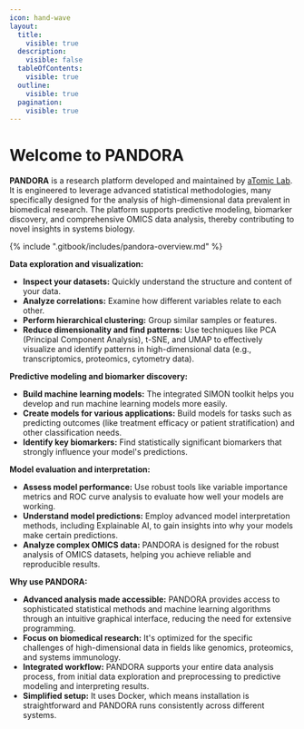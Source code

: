 ```yaml
---
icon: hand-wave
layout:
  title:
    visible: true
  description:
    visible: false
  tableOfContents:
    visible: true
  outline:
    visible: true
  pagination:
    visible: true
---
```


# Welcome to PANDORA

**PANDORA** is a research platform developed and maintained by [aTomic Lab](https://atomic-lab.org/). It is engineered to leverage advanced statistical methodologies, many specifically designed for the analysis of high-dimensional data prevalent in biomedical research. The platform supports predictive modeling, biomarker discovery, and comprehensive OMICS data analysis, thereby contributing to novel insights in systems biology.

{% include ".gitbook/includes/pandora-overview.md" %}

**Data exploration and visualization:**

* **Inspect your datasets:** Quickly understand the structure and content of your data.
* **Analyze correlations:** Examine how different variables relate to each other.
* **Perform hierarchical clustering:** Group similar samples or features.
* **Reduce dimensionality and find patterns:** Use techniques like PCA (Principal Component Analysis), t-SNE, and UMAP to effectively visualize and identify patterns in high-dimensional data (e.g., transcriptomics, proteomics, cytometry data).

**Predictive modeling and biomarker discovery:**

* **Build machine learning models:** The integrated SIMON toolkit helps you develop and run machine learning models more easily.
* **Create models for various applications:** Build models for tasks such as predicting outcomes (like treatment efficacy or patient stratification) and other classification needs.
* **Identify key biomarkers:** Find statistically significant biomarkers that strongly influence your model's predictions.

**Model evaluation and interpretation:**

* **Assess model performance:** Use robust tools like variable importance metrics and ROC curve analysis to evaluate how well your models are working.
* **Understand model predictions:** Employ advanced model interpretation methods, including Explainable AI, to gain insights into why your models make certain predictions.
* **Analyze complex OMICS data:** PANDORA is designed for the robust analysis of OMICS datasets, helping you achieve reliable and reproducible results.

**Why use PANDORA:**

* **Advanced analysis made accessible:** PANDORA provides access to sophisticated statistical methods and machine learning algorithms through an intuitive graphical interface, reducing the need for extensive programming.
* **Focus on biomedical research:** It's optimized for the specific challenges of high-dimensional data in fields like genomics, proteomics, and systems immunology.
* **Integrated workflow:** PANDORA supports your entire data analysis process, from initial data exploration and preprocessing to predictive modeling and interpreting results.
* **Simplified setup:** It uses Docker, which means installation is straightforward and PANDORA runs consistently across different systems.
